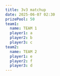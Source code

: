 ```yaml
---
title: 3v3 matchup
date: 2025-06-07 02:30
prizePool: 50
team1:
  name: TEAM 1
  player1: a
  player2: b
  player3: c
team2:
  name: TEAM 2
  player1: e
  player2: f
  player3: d
---
```


